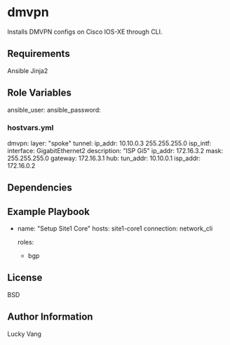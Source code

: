 dmvpn
=========

Installs DMVPN configs on Cisco IOS-XE through CLI.

Requirements
------------

Ansible
Jinja2

Role Variables
--------------

ansible_user:
ansible_password:

### hostvars.yml

dmvpn:
  layer: "spoke"
  tunnel:
    ip_addr: 10.10.0.3 255.255.255.0
  isp_intf:
    interface: GigabitEthernet2
    description: "ISP Gi5"
    ip_addr: 172.16.3.2
    mask: 255.255.255.0
    gateway: 172.16.3.1
  hub:
    tun_addr: 10.10.0.1
    isp_addr: 172.16.0.2

Dependencies
------------


Example Playbook
----------------

- name: "Setup Site1 Core"
  hosts: site1-core1
  connection: network_cli

  roles:
    - bgp

License
-------

BSD

Author Information
------------------

Lucky Vang
